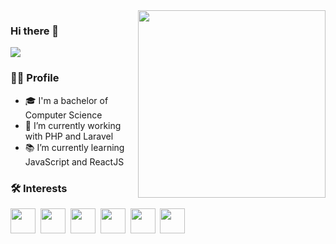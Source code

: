 <img align="right" src="https://image.freepik.com/vetores-gratis/ilustracao-do-conceito-de-digitacao-de-codigo_114360-3581.jpg" width="300"/>

### Hi there 👋
![](https://komarev.com/ghpvc/?username=wellysonvie&color=green)
<!--
**wellysonvie/wellysonvie** is a ✨ _special_ ✨ repository because its `README.md` (this file) appears on your GitHub profile.
-->


### 👨‍💻 Profile
- 🎓 I'm a bachelor of Computer Science
- 🔭 I’m currently working with PHP and Laravel
- 📚 I’m currently learning JavaScript and ReactJS

### 🛠 Interests

<div>
    <img src="https://xesque.rocketseat.dev/platform/tech/html5.svg" width="40">&nbsp;
    <img src="https://xesque.rocketseat.dev/platform/tech/css3.svg" width="40">&nbsp;
    <img src="https://xesque.rocketseat.dev/platform/tech/javascript.svg" width="40">&nbsp; 
    <img src="https://xesque.rocketseat.dev/platform/tech/reactjs.svg" width="40">&nbsp; 
    <img src="https://xesque.rocketseat.dev/platform/tech/php.svg" width="40">&nbsp; 
    <img src="https://xesque.rocketseat.dev/platform/tech/laravel.svg" width="40">
</div>
<!-- <img height='172' src='https://github-readme-stats.vercel.app/api/top-langs/?username=wellysonvie&layout=compact&theme=light'> -->
